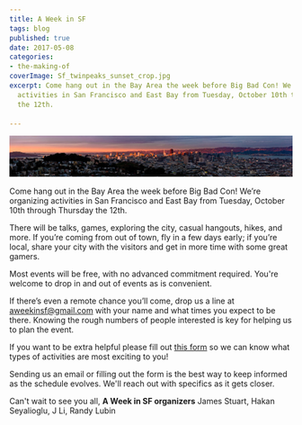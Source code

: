 ```yaml
---
title: A Week in SF
tags: blog
published: true
date: 2017-05-08
categories:
- the-making-of
coverImage: Sf_twinpeaks_sunset_crop.jpg
excerpt: Come hang out in the Bay Area the week before Big Bad Con! We’re organizing
  activities in San Francisco and East Bay from Tuesday, October 10th through Thursday
  the 12th.

---
```

[![Sf_twinpeaks_sunset](/images/Sf_twinpeaks_sunset.jpg)](http://www.bigbadcon.com/wp-content/uploads/2017/05/Sf_twinpeaks_sunset.jpg)

Come hang out in the Bay Area the week before Big Bad Con! We’re organizing activities in San Francisco and East Bay from Tuesday, October 10th through Thursday the 12th.

There will be talks, games, exploring the city, casual hangouts, hikes, and more. If you’re coming from out of town, fly in a few days early; if you’re local, share your city with the visitors and get in more time with some great gamers.

Most events will be free, with no advanced commitment required. You're welcome to drop in and out of events as is convenient.

If there’s even a remote chance you’ll come, drop us a line at [aweekinsf@gmail.com](mailto:aweekinsf@gmail.com) with your name and what times you expect to be there. Knowing the rough numbers of people interested is key for helping us to plan the event.

If you want to be extra helpful please fill out [this form](https://bit.ly/AWeekinSF2017Survey) so we can know what types of activities are most exciting to you!

Sending us an email or filling out the form is the best way to keep informed as the schedule evolves. We'll reach out with specifics as it gets closer.

Can't wait to see you all, **A Week in SF organizers** James Stuart, Hakan Seyalioglu, J Li, Randy Lubin